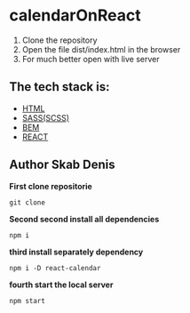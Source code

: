 # calendarOnReact

<ol>
  <li>Clone the repository</li>
  <li>Open the file dist/index.html in the browser</li>
  <li>For much better open with live server</li>
</ol>

<h2>The tech stack is:</h2>
<ul>
  <li><a href="https://ru.wikipedia.org/wiki/HTML5">HTML<a/></li>
  <li><a href="https://sass-lang.com/">SASS(SCSS)</a></li>
  <li><a href=""https://ru.bem.info/methodology/>BEM<a/></li>
  <li><a href="https://ru.reactjs.org/">REACT</a></li>
</ul>

<h2>Author Skab Denis</h2>
   
**First clone repositorie** 
   
    git clone    
          
**Second second install all dependencies**

    npm i

**third install separately dependency**

    npm i -D react-calendar
   
**fourth start the local server**  

    npm start
